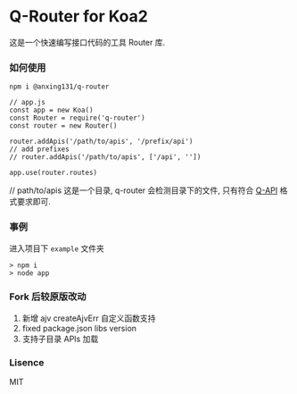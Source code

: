 Q-Router for Koa2
========

这是一个快速编写接口代码的工具 Router 库.

### 如何使用

```
npm i @anxing131/q-router
```

```
// app.js
const app = new Koa()
const Router = require('q-router')
const router = new Router()

router.addApis('/path/to/apis', '/prefix/api')
// add prefixes
// router.addApis('/path/to/apis', ['/api', ''])

app.use(router.routes)
```

// path/to/apis 这是一个目录, q-router 会检测目录下的文件, 只有符合 [Q-API](q-api.md) 格式要求即可.

### 事例
进入项目下 `example` 文件夹
```
> npm i
> node app
```

### Fork 后较原版改动
1. 新增 ajv createAjvErr 自定义函数支持
2. fixed package.json libs version
3. 支持子目录 APIs 加载

### Lisence
MIT
